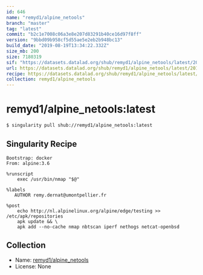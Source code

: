 ```yaml
---
id: 646
name: "remyd1/alpine_netools"
branch: "master"
tag: "latest"
commit: "b2c1e7008c06a3e8e207d83291b40ce16d97f8ff"
version: "9bbd09b958cf5d55ae5e2eb2b948bc13"
build_date: "2019-08-19T13:34:22.332Z"
size_mb: 200
size: 7180319
sif: "https://datasets.datalad.org/shub/remyd1/alpine_netools/latest/2019-08-19-b2c1e700-9bbd09b9/9bbd09b958cf5d55ae5e2eb2b948bc13.simg"
url: https://datasets.datalad.org/shub/remyd1/alpine_netools/latest/2019-08-19-b2c1e700-9bbd09b9/
recipe: https://datasets.datalad.org/shub/remyd1/alpine_netools/latest/2019-08-19-b2c1e700-9bbd09b9/Singularity
collection: remyd1/alpine_netools
---
```


# remyd1/alpine_netools:latest

```bash
$ singularity pull shub://remyd1/alpine_netools:latest
```

## Singularity Recipe

```singularity
Bootstrap: docker
From: alpine:3.6

%runscript
    exec /usr/bin/nmap "$@"

%labels
   AUTHOR remy.dernat@umontpellier.fr

%post
    echo http://nl.alpinelinux.org/alpine/edge/testing >> /etc/apk/repositories
    apk update && \
    apk add --no-cache nmap nbtscan iperf nethogs netcat-openbsd
```

## Collection

 - Name: [remyd1/alpine_netools](https://github.com/remyd1/alpine_netools)
 - License: None

